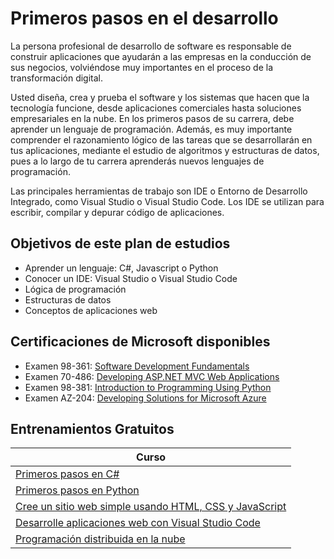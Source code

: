 # Primeros pasos en el desarrollo															

La persona profesional de desarrollo de software es responsable de construir aplicaciones que ayudarán a las empresas en la conducción de sus negocios, volviéndose muy importantes en el proceso de la transformación digital.

Usted diseña, crea y prueba el software y los sistemas que hacen que la tecnología funcione, desde aplicaciones comerciales hasta soluciones empresariales en la nube. En los primeros pasos de su carrera, debe aprender un lenguaje de programación. Además, es muy importante comprender el razonamiento lógico de las tareas que se desarrollarán en tus aplicaciones, mediante el estudio de algoritmos y estructuras de datos, pues a lo largo de tu carrera aprenderás nuevos lenguajes de programación.

Las principales herramientas de trabajo son IDE o Entorno de Desarrollo Integrado, como Visual Studio o Visual Studio Code. Los IDE se utilizan para escribir, compilar y depurar código de aplicaciones.

## Objetivos de este plan de estudios

* Aprender un lenguaje: C#, Javascript o Python															
* Conocer un IDE: Visual Studio o Visual Studio Code 															
* Lógica de programación															
* Estructuras de datos															
* Conceptos de aplicaciones web

## Certificaciones de Microsoft disponibles														

* Examen 98-361: [Software Development Fundamentals](https://docs.microsoft.com/en-us/learn/certifications/exams/98-361?WT.mc_id=microsofttech-academic-cyzanon)
* Examen 70-486: [Developing ASP.NET MVC Web Applications](https://docs.microsoft.com/en-us/learn/certifications/exams/70-486?WT.mc_id=microsofttech-academic-cyzanon)
* Examen 98-381: [Introduction to Programming Using Python](https://docs.microsoft.com/en-us/learn/certifications/exams/98-381?WT.mc_id=microsofttech-academic-cyzanon)
* Examen AZ-204: [Developing Solutions for Microsoft Azure](https://docs.microsoft.com/pt-br/learn/certifications/exams/az-204?WT.mc_id=microsofttech-academic-cyzanon)

## Entrenamientos Gratuitos

| Curso |
|--|
| [Primeros pasos en C#](https://docs.microsoft.com/learn/paths/csharp-first-steps/?WT.mc_id=microsofttech-academic-cyzanon) | 
| [Primeros pasos en Python](https://docs.microsoft.com/learn/paths/python-first-steps/?WT.mc_id=microsofttech-academic-cyzanon) | 
| [Cree un sitio web simple usando HTML, CSS y JavaScript](https://docs.microsoft.com/pt-br/learn/modules/build-simple-website/?WT.mc_id=microsofttech-academic-cyzanon) | 
| [Desarrolle aplicaciones web con Visual Studio Code](https://docs.microsoft.com/pt-br/learn/modules/develop-web-apps-with-vs-code/?WT.mc_id=microsofttech-academic-cyzanon) | 
| [Programación distribuida en la nube](https://docs.microsoft.com/pt-br/learn/paths/cmu-cloud-computing-distributed-programming/?WT.mc_id=microsofttech-academic-cyzanon) | 
